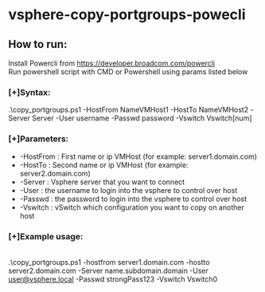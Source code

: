 # vsphere-copy-portgroups-powecli

## How to run:
Install Powercli from https://developer.broadcom.com/powercli <br>
Run powershell script with CMD or Powershell using params listed below


### [+]Syntax: 
.\copy_portgroups.ps1 -HostFrom NameVMHost1 -HostTo NameVMHost2  -Server Server -User username -Passwd password -Vswitch Vswitch[num]
### [+]Parameters:
  + -HostFrom         : First name or ip VMHost (for example: server1.domain.com)
  + -HostTo           : Second name or ip VMHost (for example: server2.domain.com)
  + -Server           : Vsphere server that you want to connect
  + -User             : the username to login into the vsphere to control over host
  + -Passwd           : the password to login into the vsphere to control over host
  + -Vswitch          : vSwitch which configuration you want to copy on another host
### [+]Example usage:   
<br>.\copy_portgroups.ps1 -hostfrom server1.domain.com -hostto server2.domain.com -Server name.subdomain.domain -User user@vsphere.local -Passwd strongPass123 -Vswitch Vswitch0
